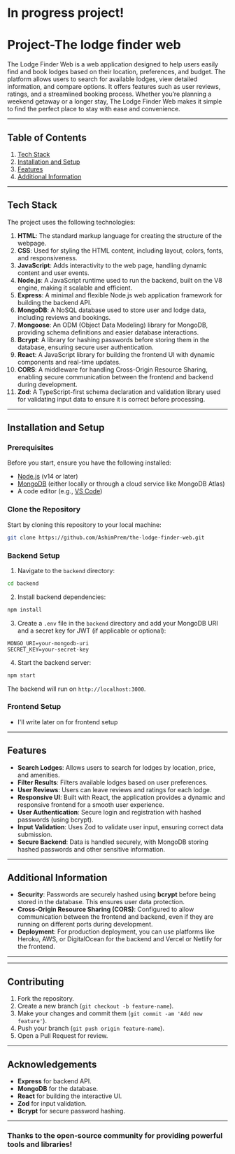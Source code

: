# In progress project!
# Project-The lodge finder web 
 The Lodge Finder Web is a web application designed to help users easily find and book lodges based on their location, preferences, and budget. The platform allows users to search for available lodges, view detailed information, and compare options. It offers features such as user reviews, ratings, and a streamlined booking process. Whether you’re planning a weekend getaway or a longer stay, The Lodge Finder Web makes it simple to find the perfect place to stay with ease and convenience.


---

## Table of Contents

1. [Tech Stack](#tech-stack)
2. [Installation and Setup](#installation-and-setup)
3. [Features](#features)
4. [Additional Information](#additional-information)

---

## Tech Stack

The project uses the following technologies:

1. **HTML**: The standard markup language for creating the structure of the webpage.
2. **CSS**: Used for styling the HTML content, including layout, colors, fonts, and responsiveness.
3. **JavaScript**: Adds interactivity to the web page, handling dynamic content and user events.
4. **Node.js**: A JavaScript runtime used to run the backend, built on the V8 engine, making it scalable and efficient.
5. **Express**: A minimal and flexible Node.js web application framework for building the backend API.
6. **MongoDB**: A NoSQL database used to store user and lodge data, including reviews and bookings.
7. **Mongoose**: An ODM (Object Data Modeling) library for MongoDB, providing schema definitions and easier database interactions.
8. **Bcrypt**: A library for hashing passwords before storing them in the database, ensuring secure user authentication.
9. **React**: A JavaScript library for building the frontend UI with dynamic components and real-time updates.
10. **CORS**: A middleware for handling Cross-Origin Resource Sharing, enabling secure communication between the frontend and backend during development.
11. **Zod**: A TypeScript-first schema declaration and validation library used for validating input data to ensure it is correct before processing.


---

## Installation and Setup

### Prerequisites

Before you start, ensure you have the following installed:

- [Node.js](https://nodejs.org/) (v14 or later)
- [MongoDB](https://www.mongodb.com/) (either locally or through a cloud service like MongoDB Atlas)
- A code editor (e.g., [VS Code](https://code.visualstudio.com/))

### Clone the Repository

Start by cloning this repository to your local machine:

```bash
git clone https://github.com/AshimPrem/the-lodge-finder-web.git
```

### Backend Setup

1. Navigate to the `backend` directory:

```bash
cd backend
```

2. Install backend dependencies:

```bash
npm install
```

3. Create a `.env` file in the `backend` directory and add your MongoDB URI and a secret key for JWT (if applicable or optional):

```env
MONGO_URI=your-mongodb-uri
SECRET_KEY=your-secret-key
```

4. Start the backend server:

```bash
npm start
```

The backend will run on `http://localhost:3000`.

### Frontend Setup
- I'll write later on for frontend setup

---

## Features

- **Search Lodges**: Allows users to search for lodges by location, price, and amenities.
- **Filter Results**: Filters available lodges based on user preferences.
- **User Reviews**: Users can leave reviews and ratings for each lodge.
- **Responsive UI**: Built with React, the application provides a dynamic and responsive frontend for a smooth user experience.
- **User Authentication**: Secure login and registration with hashed passwords (using bcrypt).
- **Input Validation**: Uses Zod to validate user input, ensuring correct data submission.
- **Secure Backend**: Data is handled securely, with MongoDB storing hashed passwords and other sensitive information.

---

## Additional Information

- **Security**: Passwords are securely hashed using **bcrypt** before being stored in the database. This ensures user data protection.
- **Cross-Origin Resource Sharing (CORS)**: Configured to allow communication between the frontend and backend, even if they are running on different ports during development.
- **Deployment**: For production deployment, you can use platforms like Heroku, AWS, or DigitalOcean for the backend and Vercel or Netlify for the frontend.

---
---

## Contributing

1. Fork the repository.
2. Create a new branch (`git checkout -b feature-name`).
3. Make your changes and commit them (`git commit -am 'Add new feature'`).
4. Push your branch (`git push origin feature-name`).
5. Open a Pull Request for review.

---

## Acknowledgements

- **Express** for backend API.
- **MongoDB** for the database.
- **React** for building the interactive UI.
- **Zod** for input validation.
- **Bcrypt** for secure password hashing.

---

### Thanks to the open-source community for providing powerful tools and libraries!
